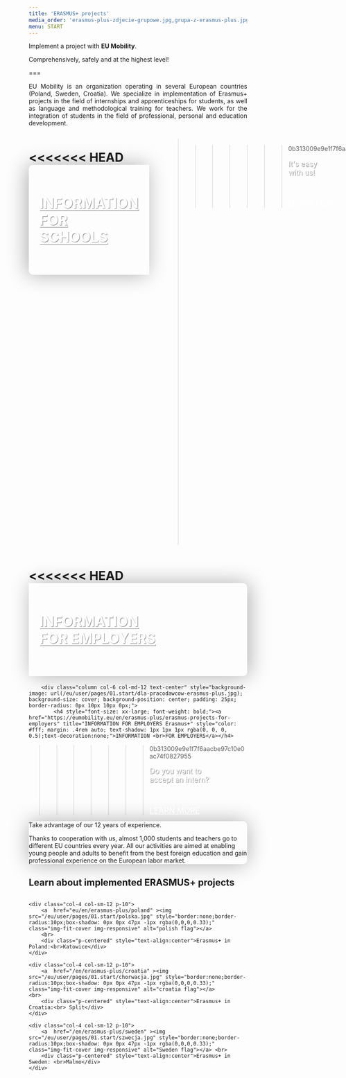 ```yaml
---
title: 'ERASMUS+ projects'
media_order: 'erasmus-plus-zdjecie-grupowe.jpg,grupa-z-erasmus-plus.jpg,partnerzy-erasmus-plus.jpg,chorwacja.jpg,polska.jpg,szwecja.jpg,dla-pracodawcow-erasmus-plus.jpg,dla-szkol-erasmus-plus.jpg'
menu: START
---
```


Implement a project with **EU Mobility**. 

Comprehensively, safely and at the highest level!

===

<p style="text-align: justify;">EU Mobility is an organization operating in several European countries (Poland, Sweden, Croatia). We specialize in implementation of Erasmus+ projects in the field of internships and apprenticeships for students, as well as language and methodological training for teachers. We work for the integration of students in the field of professional, personal and education development.</p>
 

<div class="container" style="width:100%; margin:auto">
    <div class="columns" style="width:100%; margin:auto">  
        
<<<<<<< HEAD
        <div class="column col-6 col-md-12 text-center" style="background-image: url(/eu/user/pages/01.start/dla-szkol-erasmus-plus.jpg); background-size: cover; background-position: center; padding: 25px; border-radius: 10px 0px 0px 10px; box-shadow: -5px 0px 47px -1px rgba(0,0,0,0.33);"> 
          <h4 style="font-size: xx-large; font-weight: bold;"><a href="https://eumobility.eu/en/erasmus-plus/erasmus-projects-for-schools" style="color: #fff; auto; text-shadow: 1px 1px 1px rgba(0, 0, 0, 0.5);" title="INFORMATION FOR SCHOOLS Erasmus+"> INFORMATION<br> FOR SCHOOLS </a></h4>
=======
        <div class="column col-6 col-md-12 text-center" style="background-image: url(/eu/user/pages/01.start/dla-szkol-erasmus-plus.jpg); background-size: cover; background-position: center; padding: 25px; border-radius: 10px 0px 0px 10px;"> 
          <h4 style="font-size: xx-large; font-weight: bold;"><a href="https://eumobility.eu/en/erasmus-plus/erasmus-projects-for-schools" style="color: #fff; auto; text-shadow: 1px 1px 1px rgba(0, 0, 0, 0.5);text-decoration:none;" title="INFORMATION FOR SCHOOLS Erasmus+"> INFORMATION<br> FOR SCHOOLS </a></h4>
>>>>>>> 0b313009e9e1f7f6aacbe97c10e0ac74f0827955
            <p style="color: #FFF; text-shadow: 1px 1px 1px rgba(0, 0, 0, 0.5); font-size: larger;">  It's easy<br> with us!</p>
            <br><br>
            <a href="https://eumobility.eu/en/erasmus-plus/erasmus-projects-for-schools" class="btn btn-lg btn-transp btn-purp" style="font-size: large; color: #FFF;">LEARN MORE</a>            
        </div> 

<<<<<<< HEAD
        <div class="column col-6 col-md-12 text-center" style="background-image: url(/eu/user/pages/01.start/dla-pracodawcow-erasmus-plus.jpg); background-size: cover; background-position: center; padding: 25px;  border-radius: 0px 10px 10px 0px; box-shadow: 5px 0px 47px -1px rgba(0,0,0,0.33);"> 
            <h4 style="font-size: xx-large; font-weight: bold;"><a href="https://eumobility.eu/en/erasmus-plus/erasmus-projects-for-employers" title="INFORMATION FOR EMPLOYERS Erasmus+" style="color: #fff; margin: .4rem auto; text-shadow: 1px 1px 1px rgba(0, 0, 0, 0.5);">INFORMATION <br>FOR EMPLOYERS</a></h4>
=======
        <div class="column col-6 col-md-12 text-center" style="background-image: url(/eu/user/pages/01.start/dla-pracodawcow-erasmus-plus.jpg); background-size: cover; background-position: center; padding: 25px;  border-radius: 0px 10px 10px 0px;"> 
            <h4 style="font-size: xx-large; font-weight: bold;"><a href="https://eumobility.eu/en/erasmus-plus/erasmus-projects-for-employers" title="INFORMATION FOR EMPLOYERS Erasmus+" style="color: #fff; margin: .4rem auto; text-shadow: 1px 1px 1px rgba(0, 0, 0, 0.5);text-decoration:none;">INFORMATION <br>FOR EMPLOYERS</a></h4>
>>>>>>> 0b313009e9e1f7f6aacbe97c10e0ac74f0827955
            <p style="color: #FFF; text-shadow: 1px 1px 1px rgba(0, 0, 0, 0.5); font-size: larger;">Do you want to<br> accept an intern?</p>
            <br><br>
            <a href="https://eumobility.eu/en/erasmus-plus/erasmus-projects-for-employers" class="btn btn-lg btn-transp btn-purp" style="font-size: large; margin: .4rem auto; color: #FFF;">LEARN MORE</a>
        </div>
    </div>
</div>



<div class="empty" id="emptyDark" style="border-radius:10px; box-shadow: 0px 0px 47px -1px rgba(0,0,0,0.33);">
  <div class="empty-icon">
    <i class="icon icon-people"></i>
  </div>
        <i class="fa fa-user-shield" style="margin-right: 10px; color: #fa4bb1; font-size: 3rem;"></i>
  <p class="empty-title h5">Take advantage of our 12 years of experience.</p>
  <p class="empty-subtitle">Thanks to cooperation with us, almost 1,000 students and teachers go to different EU countries every year. All our activities are aimed at enabling young people and adults to benefit from the best foreign education and gain professional experience on the European labor market.</p>
</div>

## Learn about implemented ERASMUS+ projects
 
 <div class="columns" style="margin-bottom: 20px;">

    <div class="col-4 col-sm-12 p-10">
        <a  href="eu/en/erasmus-plus/poland" ><img src="/eu/user/pages/01.start/polska.jpg" style="border:none;border-radius:10px;box-shadow: 0px 0px 47px -1px rgba(0,0,0,0.33);" class="img-fit-cover img-responsive" alt="polish flag"></a>
        <br>
        <div class="p-centered" style="text-align:center">Erasmus+ in Poland:<br>Katowice</div>
    </div>

    <div class="col-4 col-sm-12 p-10">
        <a  href="/en/erasmus-plus/croatia" ><img src="/eu/user/pages/01.start/chorwacja.jpg" style="border:none;border-radius:10px;box-shadow: 0px 0px 47px -1px rgba(0,0,0,0.33);" class="img-fit-cover img-responsive" alt="croatia flag"></a>        <br>
        <div class="p-centered" style="text-align:center">Erasmus+ in Croatia:<br> Split</div>
    </div>

    <div class="col-4 col-sm-12 p-10">
        <a  href="/en/erasmus-plus/sweden" ><img src="/eu/user/pages/01.start/szwecja.jpg" style="border:none;border-radius:10px;box-shadow: 0px 0px 47px -1px rgba(0,0,0,0.33);" class="img-fit-cover img-responsive" alt="Sweden flag"></a> <br>
        <div class="p-centered" style="text-align:center">Erasmus+ in Sweden: <br>Malmo</div>
    </div>

</div>
 
 
 
 